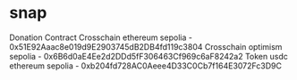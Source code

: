 # snap
 
Donation Contract
Crosschain ethereum sepolia - 0x51E92Aaac8e019d9E2903745dB2DB4fd119c3804
Crosschain optimism sepolia - 0x6B6d0aE4Ee2d2DDd5fF306463Cf969c6aF8242a2
Token usdc ethereum sepolia - 0xb204fd728AC0Aeee4D33C0Cb7f164E3072Fc3D9C